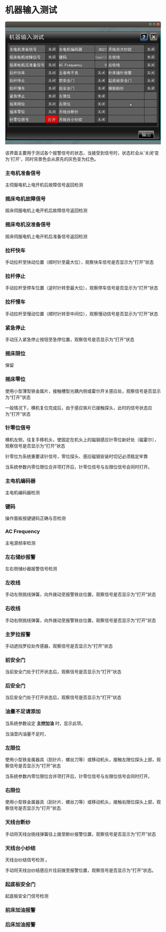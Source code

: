 # 机器输入测试

![](https://raw.githubusercontent.com/HQwangyun/HQ-image/master/%E6%9C%BA%E5%99%A8%E8%BE%93%E5%85%A5%E6%B5%8B%E8%AF%95.png)

该界面主要用于测试各个报警信号的状态，当接受到信号时，状态栏会从'关闭‘变为'打开'，同时背景色会从原先的灰色变为红色。

### 主电机准备信号

主伺服电机上电开机后故障信号返回检测

### 摇床电机故障信号

摇床伺服电机上电开机后故障信号返回检测

### 摇床电机没准备信号

摇床伺服电机上电开机后准备信号返回检测

### 拉杆快车

手动拉杆至快动位置（顺时针至最大位），观察快车信号是否显示为”打开”状态

### 拉杆停止

手动拉杆至停车位置（逆时针转至最大位），观察停车信号是否显示为“打开”状态

### 拉杆慢车

手动拉杆至慢动位置（顺时针转至中间位），观察慢动信号是否显示为“打开”状态

### 紧急停止

手动压入紧急停止按钮至急停位置，观察信号是否显示为“打开“状态

### 摇床限位

保留

### 摇床零位

使用小型薄型铁金属片，接触槽型光耦内侧或霍尔开关感应处，观察信号是否显示为“打开”状态

一般情况下，横机复位完成后，由于感应铁片已接触探头，此时的信号状态应为“打开”状态

### 针零位信号

横机左侧，往复手移机头，使固定在机头上的磁钢感应针零位新好处（磁霍尔），观察信号是否显示为“打开”状态

针零位为系统重要读针信号，零位探头、感应磁钢安装时切记必须稳定牢靠

当系统参数内零位限位合并项打开后，针零位信号与左限位信号会同时打开。

### 主电机编码器

主电机编码器检测

### 键码

操作面板按键键码正确与否检测

### AC Frequency

主电源频率检测 

### 左右储纱报警

左右侧储纱器报警信号检测

### 左收线

手动左侧挑线弹簧，向外拨动至报警铁丝位置，观察信号是否显示为“打开”状态

### 右收线

手动右侧挑线弹簧，向外拨动至报警铁丝位置，观察信号是否显示为“打开”状态

### 主罗拉报警

手动遮挡罗拉处传感器，观察信号是否显示为“打开”状态

### 前安全门

当前安全门处于打开状态后，观察信号是否显示为“打开”状态

### 后安全门

当后安全门处于打开状态后，观察信号是否显示为“打开”状态

### 油量不足请添加

当系统参数设定 **主控加油** 时，显示此项。

当油壶内油量不足时，

### 左限位

使用小型铁金属器具（刮针片、螺丝刀等）或移动机头，接触左限位探头上部，观察信号是否显示为“打开”状态

当系统参数内零位限位合并项打开后，针零位信号与左限位信号会同时打开。

### 右限位

使用小型铁金属器具（刮针片、螺丝刀等）或移动机头，接触右限位探头上部，观察信号是否显示为“打开”状态.

### 天线台断纱

手动将天线台挑线弹簧往上拨至断纱报警位置，观察信号是否显示为“打开”状态

### 天线台小纱结

天线台纱结信号检测 。

手动将天线台纱结感应片往前拨至报警位置，观察信号是否显示为“打开”状态。

### 起底板安全门

起底板安全门信号检测

### 前床加油报警

### 后床加油报警



